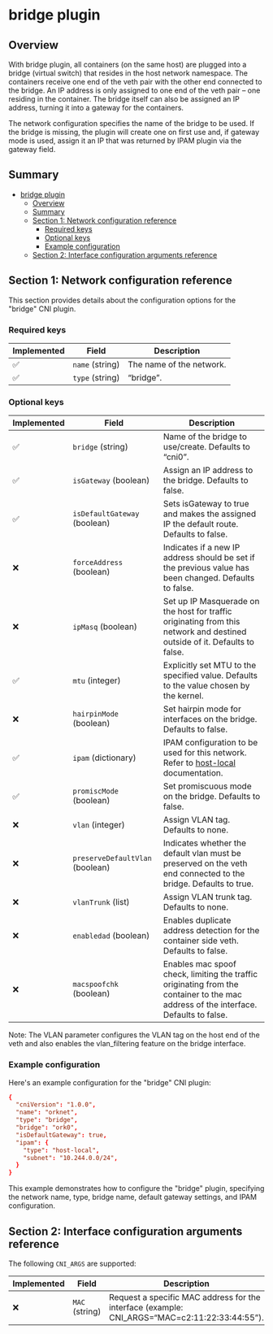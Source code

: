 # bridge plugin

## Overview

With bridge plugin, all containers (on the same host) are plugged into a bridge (virtual switch) that resides in the host network namespace. The containers receive one end of the veth pair with the other end connected to the bridge. An IP address is only assigned to one end of the veth pair – one residing in the container. The bridge itself can also be assigned an IP address, turning it into a gateway for the containers. 

The network configuration specifies the name of the bridge to be used. If the bridge is missing, the plugin will create one on first use and, if gateway mode is used, assign it an IP that was returned by IPAM plugin via the gateway field.

## Summary

- [bridge plugin](#bridge-plugin)
  - [Overview](#overview)
  - [Summary](#summary)
  - [Section 1: Network configuration reference](#section-1-network-configuration-reference)
    - [Required keys](#required-keys)
    - [Optional keys](#optional-keys)
    - [Example configuration](#example-configuration)
  - [Section 2: Interface configuration arguments reference](#section-2-interface-configuration-arguments-reference)


## Section 1: Network configuration reference

This section provides details about the configuration options for the "bridge" CNI plugin.

### Required keys

| Implemented | Field           | Description              |
| ----------- | --------------- | ------------------------ |
| ✅           | `name` (string) | The name of the network. |
| ✅           | `type` (string) | “bridge”.                |

### Optional keys

| Implemented | Field                           | Description                                                                                                                                                                |
| ----------- | ------------------------------- | -------------------------------------------------------------------------------------------------------------------------------------------------------------------------- |
| ✅           | `bridge` (string)               | Name of the bridge to use/create. Defaults to “cni0”.                                                                                                                      |
| ✅           | `isGateway` (boolean)           | Assign an IP address to the bridge. Defaults to false.                                                                                                                     |
| ✅           | `isDefaultGateway` (boolean)    | Sets isGateway to true and makes the assigned IP the default route. Defaults to false.                                                                                     |
| ❌           | `forceAddress` (boolean)        | Indicates if a new IP address should be set if the previous value has been changed. Defaults to false.                                                                     |
| ❌           | `ipMasq` (boolean)              | Set up IP Masquerade on the host for traffic originating from this network and destined outside of it. Defaults to false.                                                  |
| ✅           | `mtu` (integer)                 | Explicitly set MTU to the specified value. Defaults to the value chosen by the kernel.                                                                                     |
| ❌           | `hairpinMode` (boolean)         | Set hairpin mode for interfaces on the bridge. Defaults to false.                                                                                                          |
| ✅           | `ipam` (dictionary)             | IPAM configuration to be used for this network. Refer to [host-local](https://github.com/lapsus-ord/orka/blob/cni-impl/network/Documentation/host-local.md) documentation. |
| ✅           | `promiscMode` (boolean)         | Set promiscuous mode on the bridge. Defaults to false.                                                                                                                     |
| ❌           | `vlan` (integer)                | Assign VLAN tag. Defaults to none.                                                                                                                                         |
| ❌           | `preserveDefaultVlan` (boolean) | Indicates whether the default vlan must be preserved on the veth end connected to the bridge. Defaults to true.                                                            |
| ❌           | `vlanTrunk` (list)              | Assign VLAN trunk tag. Defaults to none.                                                                                                                                   |
| ❌           | `enabledad` (boolean)           | Enables duplicate address detection for the container side veth. Defaults to false.                                                                                        |
| ❌           | `macspoofchk` (boolean)         | Enables mac spoof check, limiting the traffic originating from the container to the mac address of the interface. Defaults to false.                                       |


Note: The VLAN parameter configures the VLAN tag on the host end of the veth and also enables the vlan_filtering feature on the bridge interface.

### Example configuration

Here's an example configuration for the "bridge" CNI plugin:

```conf
{
  "cniVersion": "1.0.0",
  "name": "orknet",
  "type": "bridge",
  "bridge": "ork0",
  "isDefaultGateway": true,
  "ipam": {
    "type": "host-local",
    "subnet": "10.244.0.0/24",
  }
}
```

This example demonstrates how to configure the "bridge" plugin, specifying the network name, type, bridge name, default gateway settings, and IPAM configuration.

## Section 2: Interface configuration arguments reference 

The following `CNI_ARGS` are supported:


| Implemented | Field          | Description                                                                                   |
| ----------- | -------------- | --------------------------------------------------------------------------------------------- |
| ❌           | `MAC` (string) | Request a specific MAC address for the interface (example: CNI_ARGS=“MAC=c2:11:22:33:44:55”). |
